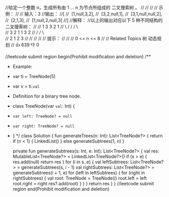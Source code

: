 //给定一个整数 n，生成所有由 1 ... n 为节点所组成的 二叉搜索树 。 
//
// 
//
// 示例： 
//
// 输入：3
//输出：
//[
//  [1,null,3,2],
//  [3,2,null,1],
//  [3,1,null,null,2],
//  [2,1,3],
//  [1,null,2,null,3]
//]
//解释：
//以上的输出对应以下 5 种不同结构的二叉搜索树：
//
//   1         3     3      2      1
//    \       /     /      / \      \
//     3     2     1      1   3      2
//    /     /       \                 \
//   2     1         2                 3
// 
//
// 
//
// 提示： 
//
// 
// 0 <= n <= 8 
// 
// Related Topics 树 动态规划 
// 👍 639 👎 0


//leetcode submit region begin(Prohibit modification and deletion)
/**
 * Example:
 * var ti = TreeNode(5)
 * var v = ti.`val`
 * Definition for a binary tree node.
 * class TreeNode(var `val`: Int) {
 *     var left: TreeNode? = null
 *     var right: TreeNode? = null
 * }
 */
class Solution {
    fun generateTrees(n: Int): List<TreeNode?> {
        return if (n < 1) {
            LinkedList<TreeNode>()
        } else generateSubtrees(1, n)
    }

    private fun generateSubtrees(s: Int, e: Int): List<TreeNode?> {
        val res: MutableList<TreeNode?> = LinkedList<TreeNode?>()
        if (s > e) {
            res.add(null)
            return res
        }
        for (i in s..e) {
            val leftSubtrees: List<TreeNode?> = generateSubtrees(s, i - 1)
            val rightSubtrees: List<TreeNode?> = generateSubtrees(i + 1, e)
            for (left in leftSubtrees) {
                for (right in rightSubtrees) {
                    val root: TreeNode = TreeNode(i)
                    root.left = left
                    root.right = right
                    res?.add(root)
                }
            }
        }
        return res
    }
}
//leetcode submit region end(Prohibit modification and deletion)
